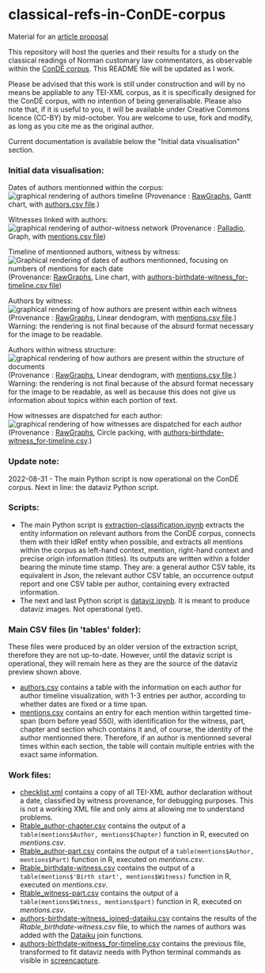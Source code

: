 # classical-refs-in-ConDE-corpus
Material for an [article proposal](https://rmblf.be/2022/02/04/appel-a-contribution-lire-les-classiques-en-normandie/)

This repository will host the queries and their results for a study on the classical readings of Norman customary law commentators, as observable within the [ConDÉ corpus](https://github.com/RIN-ConDE/editions).
This README file will be updated as I work.

Please be advised that this work is still under construction and will by no means be appliable to any TEI-XML corpus, as it is specifically designed for the ConDÉ corpus, with no intention of being generalisable. Please also note that, if it is useful to you, it will be available under Creative Commons licence (CC-BY) by mid-october. You are welcome to use, fork and modify, as long as you cite me as the original author.

Current documentation is available below the "Initial data visualisation" section.

### Initial data visualisation:

Dates of authors mentionned within the corpus:
![graphical rendering of authors timeline](dataviz/dates-of-authors-mentionned_prov-rawgraphs_gantt-chart.png)
(Provenance : [RawGraphs](https://rawgraphs.io/), Gantt chart, with [authors.csv file](tables/authors.csv).)

Witnesses linked with authors:
![graphical rendering of author-witness network](dataviz/authors-and-witness-links-1_prov-palladio_graph.png)
(Provenance : [Palladio](https://hdlab.stanford.edu/palladio), Graph, with [mentions.csv file](tables/mentions.csv))

Timeline of mentionned authors, witness by witness:
![Graphical rendering of dates of authors mentionned, focusing on numbers of mentions for each date](dataviz/author-mentions-by-witness_timeline_prov-rawgraphs_line-chart.png)
(Provenance: [RawGraphs](https://rawgraphs.io/), Line chart, with [authors-birthdate-witness_for-timeline.csv file](tables/authors-birthdate-witness_for-timeline.csv))

Authors by witness:
![graphical rendering of how authors are present within each witness](dataviz/authors-by-witness_nb-order_prov-rawgraphs_linear-dendogram.png)
(Provenance : [RawGraphs](https://rawgraphs.io/), Linear dendogram, with [mentions.csv file](tables/mentions.csv).)
Warning: the rendering is not final because of the absurd format necessary for the image to be readable.

Authors within witness structure:
![graphical rendering of how authors are present within the structure of documents](dataviz/authors-by-witness-structure_nb-order_prov-rawgraphs_linear-dendogram.png)
(Provenance : [RawGraphs](https://rawgraphs.io/), Linear dendogram, with [mentions.csv file](tables/mentions.csv).)
Warning: the rendering is not final because of the absurd format necessary for the image to be readable, as well as because this does not give us information about topics within each portion of text.

How witnesses are dispatched for each author:
![graphical rendering of how witnesses are dispatched for each author](dataviz/witnesses-by-author_prov-rawgraphs_circle-paking.png)
(Provenance : [RawGraphs](https://rawgraphs.io/), Circle packing, with [authors-birthdate-witness_for-timeline.csv](tables/authors-birthdate-witness_for-timeline.csv).)

### Update note:
2022-08-31 - The main Python script is now operational on the ConDÉ corpus. Next in line: the dataviz Python script.

### Scripts:

* The main Python script is [extraction-classification.ipynb](extraction-classification.ipynb) extracts the entity information on relevant authors from the ConDÉ corpus, connects them with their IdRef entity when possible, and extracts all mentions within the corpus as left-hand context, mention, right-hand context and precise origin information (titles). Its outputs are written within a folder bearing the minute time stamp. They are: a general author CSV table, its equivalent in Json, the relevant author CSV table, an occurrence output report and one CSV table per author, containing every extracted information.
* The next and last Python script is [dataviz.ipynb](dataviz.ipynb). It is meant to produce dataviz images. Not operational (yet).

### Main CSV files (in 'tables' folder):
These files were produced by an older version of the extraction script, therefore they are not up-to-date. However, until the dataviz script is operational, they will remain here as they are the source of the dataviz preview shown above.
* [authors.csv](tables/authors.csv) contains a table with the information on each author for author timeline visualization, with 1-3 entries per author, according to whether dates are fixed or a time span.
* [mentions.csv](tables/mentions.csv) contains an entry for each mention within targetted time-span (born before yead 550), with identification for the witness, part, chapter and section which contains it and, of course, the identity of the author mentionned there. Therefore, if an author is mentionned several times within each section, the table will contain multiple entries with the exact same information.


### Work files:

* [checklist.xml](tables/checklist.xml) contains a copy of all TEI-XML author declaration without a date, classified by witness provenance, for debugging purposes. This is not a working XML file and only aims at allowing me to understand problems.
* [Rtable_author-chapter.csv](tables/Rtable_author-chapter.csv) contains the output of a `table(mentions$Author, mentions$Chapter)` function in R, executed on *mentions.csv*.
* [Rtable_author-part.csv](tables/Rtable_author-part.csv) contains the output of a `table(mentions$Author, mentions$Part)` function in R, executed on *mentions.csv*.
* [Rtable_birthdate-witness.csv](tables/Rtable_birthdate-witness.csv) contains the output of a `table(mentions$'Birth start', mentions$Witness)` function in R, executed on *mentions.csv*.
* [Rtable_witness-part.csv](tables/Rtable_witness-part.csv) contains the output of a `table(mentions$Witness, mentions$part)` function in R, executed on *mentions.csv*.
* [authors-birthdate-witness_joined-dataiku.csv](tables/authors-birthdate-witness_joined-dataiku.csv) contains the results of the *Rtable_birthdate-witness.csv* file, to which the names of authors was added with the [Dataiku](https://www.dataiku.com/) join functions.
* [authors-birthdate-witness_for-timeline.csv](tables/authors-birthdate-witness_for-timeline.csv) contains the previous file, transformed to fit dataviz needs with Python terminal commands as visible in [screencapture](Capture-d-écran-de_2022-03-18_14-23-59.png).